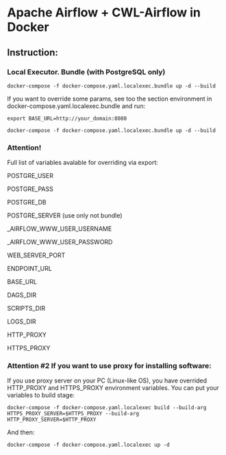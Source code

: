 # Apache Airflow + CWL-Airflow in Docker

## Instruction:

### Local Executor. Bundle (with PostgreSQL only)

`docker-compose -f docker-compose.yaml.localexec.bundle up -d --build`

If you want to override some params, see too the section environment in docker-compose.yaml.localexec.bundle and run:

`export BASE_URL=http://your_domain:8080`

`docker-compose -f docker-compose.yaml.localexec.bundle up -d --build`

### Attention!

Full list of variables avalable for overriding via export:

POSTGRE_USER

POSTGRE_PASS

POSTGRE_DB

POSTGRE_SERVER (use only not bundle)

_AIRFLOW_WWW_USER_USERNAME

_AIRFLOW_WWW_USER_PASSWORD

WEB_SERVER_PORT

ENDPOINT_URL

BASE_URL

DAGS_DIR

SCRIPTS_DIR

LOGS_DIR

HTTP_PROXY

HTTPS_PROXY

### Attention #2 If you want to use proxy for installing software:

If you use proxy server on your PC (Linux-like OS), you have overrided HTTP_PROXY and HTTPS_PROXY environment variables. You can put your variables to build stage:

`docker-compose -f docker-compose.yaml.localexec build --build-arg HTTPS_PROXY_SERVER=$HTTPS_PROXY --build-arg HTTP_PROXY_SERVER=$HTTP_PROXY`

And then:

`docker-compose -f docker-compose.yaml.localexec up -d`

